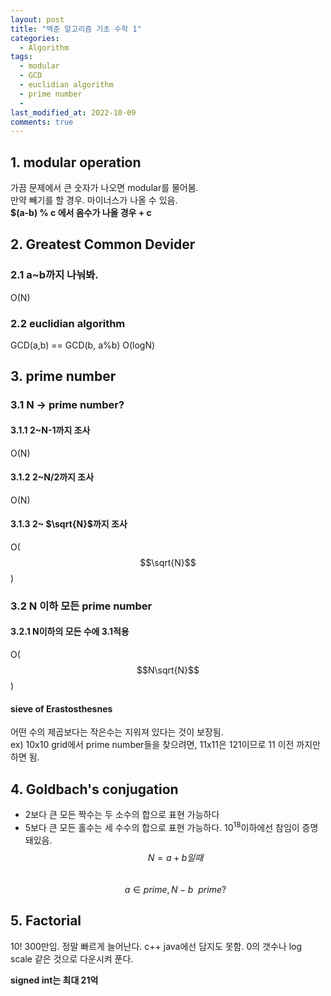 ```yaml
---
layout: post
title: "백준 알고리즘 기초 수학 1"
categories:
  - Algorithm
tags:
  - modular
  - GCD
  - euclidian algorithm
  - prime number
  - 
last_modified_at: 2022-10-09
comments: true
---
```

[comment]: <> (만약 용량이 적으면, 굳이 목차 넣지 말자.)

## 1. modular operation
가끔 문제에서 큰 숫자가 나오면 modular를 물어봄.  
만약 빼기를 할 경우. 마이너스가 나올 수 있음.  
**$(a-b) % c 에서 음수가 나올 경우 + c**

## 2. Greatest Common Devider
### 2.1 a~b까지 나눠봐.
O$($N$)$  
### 2.2 euclidian algorithm
GCD$($a,b$)$ == GCD$($b, a%b$)$
O$($logN$)$  

## 3. prime number
### 3.1 N -> prime number?
#### 3.1.1 2~N-1까지 조사
O$($N$)$
#### 3.1.2 2~N/2까지 조사
O$($N$)$
#### 3.1.3 2~ $\sqrt{N}$까지 조사
O($$\sqrt{N}$$)

### 3.2 N 이하 모든 prime number
#### 3.2.1 N이하의 모든 수에 3.1적용
O($$N\sqrt{N}$$)

#### sieve of Erastosthesnes 
어떤 수의 제곱보다는 작은수는 지워져 있다는 것이 보장됨.  
ex$)$ 10x10 grid에서 prime number들을 찾으려면, 11x11은 121이므로 11 이전 까지만 하면 됨.  

## 4. Goldbach's conjugation
- 2보다 큰 모든 짝수는 두 소수의 합으로 표현 가능하다
- 5보다 큰 모든 홀수는 세 수수의 합으로 표현 가능하다.
$10^{18}$이하에선 참임이 증명 돼있음.  
$$ N = a + b 일 때 $$  
$$ a \in prime, N-b \ \ prime?$$

## 5. Factorial
10! 300만임. 정말 빠르게 늘어난다. c++ java에선 담지도 못함. 0의 갯수나 log scale 같은 것으로 다운시켜 푼다.  

**signed int는 최대 21억**
